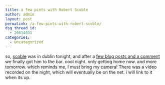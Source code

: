 ```yaml
---
title: a few pints with Robert Scoble
author: admin
layout: post
permalink: /a-few-pints-with-robert-scoble/
dsq_thread_id:
  - 26014031
categories:
  - Uncategorized
---
```

so, [scoble][1] was in dublin tonight, and after a [few blog posts and a comment][2] we finally got him to the bar. cool night. only getting home now. and more tomorrow. which reminds me, I must bring my camera! There was a video recorded on the night, which will eventually be on the net. i will link to it when its up.

 [1]: http://scobleizer.wordpress.com
 [2]: http://scobleizer.wordpress.com/2005/12/01/lunch-with-irelands-net-user-group-leader/